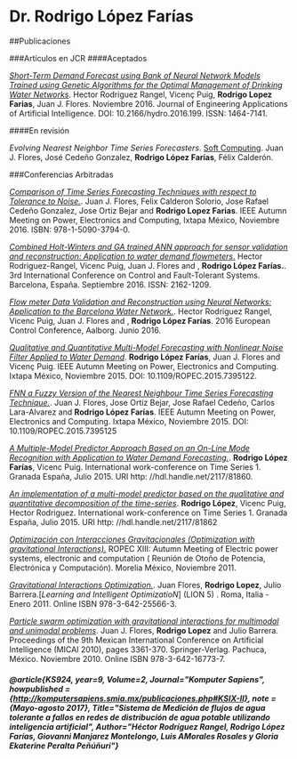 # Dr. Rodrigo López Farías

##Publicaciones

###Artículos en JCR 
####Aceptados

[_Short-Term Demand Forecast using Bank of Neural Network Models Trained using Genetic Algorithms for the Optimal Management of Drinking Water Networks_](http://jh.iwaponline.com/content/early/2016/08/31/hydro.2016.199). Hector Rodriguez Rangel, Vicenç Puig, **Rodrigo Lopez Farias**, Juan J. Flores.  Noviembre 2016. Journal of Engineering Applications of Artificial Intelligence. DOI: 10.2166/hydro.2016.199. ISSN: 1464-7141.

####En revisión

_Evolving Nearest Neighbor Time Series Forecasters_. [Soft Computing](http://www.springer.com/engineering/computational+intelligence+and+complexity/journal/500). Juan J. Flores, José Cedeño Gonzalez, **Rodrigo López Farías**, Félix Calderón.

###Conferencias Arbitradas

[_Comparison of Time Series Forecasting Techniques with respect to Tolerance to Noise._](http://ieeexplore.ieee.org/document/7830618/). Juan J. Flores, Felix Calderon Solorio, Jose Rafael Cedeño Gonzalez, Jose Ortiz Bejar and **Rodrigo Lopez Farias**. IEEE Autumn Meeting on Power, Electronics and Computing, Ixtapa México, Noviembre 2016. ISBN: 978-1-5090-3794-0.  

[_Combined Holt-Winters and GA trained ANN approach for sensor validation and reconstruction: Application to water demand flowmeters_.](http://ieeexplore.ieee.org/document/7739751/) Hector Rodriguez-Rangel, Vicenc Puig, Juan J. Flores and ,  **Rodrigo López Farías.**. 3rd International Conference on Control and Fault-Tolerant Systems. Barcelona, España. Septiembre 2016. ISSN: 2162-1209.

[ _Flow meter Data Validation and Reconstruction using Neural Networks: Application to the Barcelona Water Network._](https://goo.gl/i7muz7). Hector Rodriguez Rangel, Vicenc Puig, Juan J. Flores and ,  **Rodrigo López Farías**. 2016 European Control Conference, Aalborg. Junio 2016.

[_Qualitative and Quantitative Multi-Model Forecasting with Nonlinear Noise Filter Applied to Water Demand_](http://ieeexplore.ieee.org/document/7395122/?reload=true&arnumber=7395122). **Rodrigo López Farías**, Juan J. Flores and Vicenç Puig. IEEE Autumn Meeting on Power, Electronics and Computing.  Ixtapa México, Noviembre 2015. DOI: 10.1109/ROPEC.2015.7395122.

[_FNN a Fuzzy Version of the Nearest Neighbour Time Series Forecasting Technique._](http://ieeexplore.ieee.org/document/7395125/). Juan J. Flores, Jose Ortiz Bejar, Jose Rafael Cedeño, Carlos Lara-Alvarez and **Rodrigo López Farías**. IEEE Autumn Meeting on Power, Electronics and Computing. Ixtapa México, Noviembre 2015. DOI: 10.1109/ROPEC.2015.7395125


[_A Multiple-Model Predictor Approach Based on an On-Line Mode Recognition with Application to Water Demand Forecasting._](https://upcommons.upc.edu/handle/2117/81860?locale-attribute=es). **Rodrigo López Farías**, Vicenc Puig.  International work-conference on Time Series 1.  Granada España, Julio 2015. URI http: //hdl.handle.net/2117/81860.

[_An implementation of a multi-model predictor based on the qualitative and quantitative decomposition of the time-series_](http://upcommons.upc.edu/handle/2117/81862?locale-attribute=en). **Rodrigo López**, Vicenc Puig, Hector Rodriguez. International work-conference on Time Series 1. Granada España, Julio 2015. URI http: //hdl.handle.net/2117/81862

[_Optimización con Interacciones Gravitacionales (Optimization with gravitational Interactions)._](http://dep.fie.umich.mx/produccion_dep/media/pdfs/00260_optimizacio%CC%81n_con_i.pdf)  ROPEC XIII: Autumn Meeting of Electric power systems, electronic and computation ( Reunión de Otoño de Potencia, Electrónica y Computación). Morelia México, Noviembre 2011.

[_Gravitational Interactions Optimization._](https://link.springer.com/chapter/10.1007%2F978-3-642-25566-3_17). Juan Flores, **Rodrigo Lopez**, Julio Barrera.[_Learning and Intelligent OptimizatioN_]   (LION 5) . Roma, Italia - Enero 2011. Online ISBN
978-3-642-25566-3. 

[_Particle swarm optimization with gravitational interactions for multimodal and unimodal problems_](https://link.springer.com/chapter/10.1007/978-3-642-16773-7_31). Juan J. Flores, **Rodrigo Lopez** and Julio Barrera. Proceedings of the 9th Mexican International Conference on Artificial Intelligence (MICAI 2010), pages 3361-370. Springer-Verlag. Pachuca, México. Noviembre 2010. Online ISBN
978-3-642-16773-7.



##### @article{KS924, year=9, Volume=2, Journal="Komputer Sapiens", howpublished = {http://komputersapiens.smia.mx/publicaciones.php#KSIX-II}, note = {Mayo-agosto 2017}, Title="Sistema de Medición de flujos de agua tolerante a fallos en redes de distribución de agua potable utilizando inteligencia artificial", Author="Héctor Rodríguez Rangel, Rodrigo López Farías, Giovanni Manjarez Montelongo, Luis AMorales Rosales y Gloria Ekaterine Peralta Peñúñuri"}